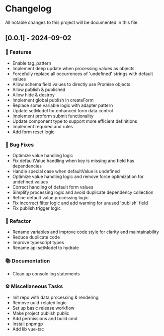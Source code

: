 # Changelog

All notable changes to this project will be documented in this file.

## [0.0.1] - 2024-09-02

### 🚀 Features

- Enable tag_pattern
- Implement deep update when processing values as objects
- Forcefully replace all occurrences of 'undefined' strings with default values
- Allow schema field values to directly use Promise objects
- Allow publish & published
- Allow hide & destroy
- Implement global publish in createForm
- Replace some variable logic with adapter pattern
- Update setModel for enhanced form data control
- Implement proform submit functionality
- Update component type to support more efficient definitions
- Implement required and rules
- Add form reset logic

### 🐛 Bug Fixes

- Optimize value handling logic
- Fix defaultValue handling when key is missing and field has dependencies
- Handle special case when defaultValue is undefined
- Optimize value handling logic and remove force optimization for undefined values
- Correct handling of default form values
- Simplify processing logic and avoid duplicate dependency collection
- Refine default value processing logic
- Fix incorrect filter logic and add warning for unused 'publish' field
- Fix publish trigger logic

### 🚜 Refactor

- Rename variables and improve code style for clarity and maintainability
- Reduce duplicate code
- Improve typescript types
- Rename api setModel to hydrate

### 📚 Documentation

- Clean up console log statements

### ⚙️ Miscellaneous Tasks

- Init repo with data processing & rendering
- Remove uuid-related logic
- Set up basic release workflow
- Make project publish public
- Add permissions and build cmd
- Install pnpmgp
- Add lib vue-tsc

<!-- generated by git-cliff -->